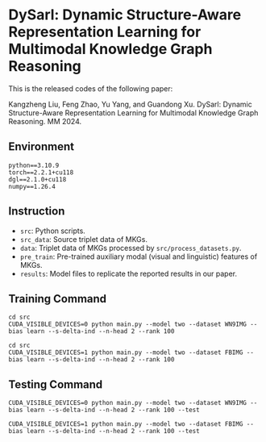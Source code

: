 # DySarl: Dynamic Structure-Aware Representation Learning for Multimodal Knowledge Graph Reasoning

This is the released codes of the following paper:

Kangzheng Liu, Feng Zhao, Yu Yang, and Guandong Xu. DySarl: Dynamic Structure-Aware Representation Learning for Multimodal Knowledge Graph Reasoning. MM 2024.

## Environment

```shell
python==3.10.9
torch==2.2.1+cu118
dgl==2.1.0+cu118
numpy==1.26.4
```

## Instruction

- `src`: Python scripts.
- `src_data`: Source triplet data of MKGs.
- `data`: Triplet data of MKGs processed by `src/process_datasets.py`.
- `pre_train`: Pre-trained auxiliary modal (visual and linguistic) features of MKGs.
- `results`: Model files to replicate the reported results in our paper.


## Training Command

```shell
cd src
CUDA_VISIBLE_DEVICES=0 python main.py --model two --dataset WN9IMG --bias learn --s-delta-ind --n-head 2 --rank 100
```

```shell
cd src
CUDA_VISIBLE_DEVICES=1 python main.py --model two --dataset FBIMG --bias learn --s-delta-ind --n-head 2 --rank 100
```

## Testing Command

```shell
CUDA_VISIBLE_DEVICES=0 python main.py --model two --dataset WN9IMG --bias learn --s-delta-ind --n-head 2 --rank 100 --test
```

```shell
CUDA_VISIBLE_DEVICES=1 python main.py --model two --dataset FBIMG --bias learn --s-delta-ind --n-head 2 --rank 100 --test
```
